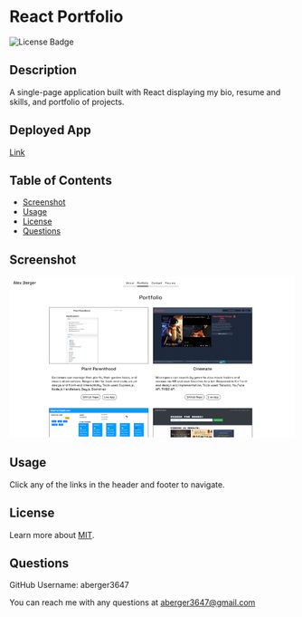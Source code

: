 
# React Portfolio

![License Badge](https://img.shields.io/badge/license-MIT-blue)

## Description
A single-page application built with React displaying my bio, resume and skills, and portfolio of projects.

## Deployed App
[Link](https://aberger3647.github.io/portfolio/)
  
## Table of Contents
- [Screenshot](#screenshot)
- [Usage](#usage)
- [License](#license)
- [Questions](#questions)
  
## Screenshot
<img src='screenshot.png' width='600px'>
  
## Usage
Click any of the links in the header and footer to navigate.

## License
Learn more about [MIT](https://choosealicense.com/licenses/mit/).
  
## Questions
GitHub Username: aberger3647

You can reach me with any questions at aberger3647@gmail.com
